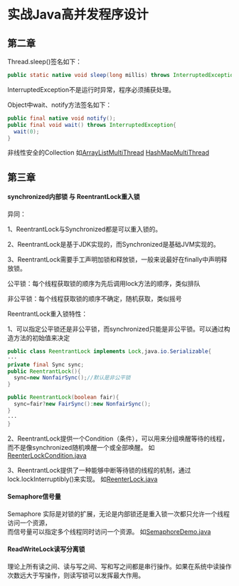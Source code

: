 # 实战Java高并发程序设计

## 第二章
Thread.sleep()签名如下：<br/>
```java
public static native void sleep(long millis) throws InterruptedException; 
```
InterruptedException不是运行时异常，程序必须捕获处理。

Object中wait、notify方法签名如下：<br/>
```java
public final native void notify();
public final void wait() throws InterruptedException{
  wait(0);
}
```
非线性安全的Collection 如[ArrayListMultiThread](https://github.com/Egnaxela/java_journey_learning/blob/master/src/com/practicehighconcurrency/collections/ArrayListMultiThread.java)  [HashMapMultiThread](https://github.com/Egnaxela/java_journey_learning/blob/master/src/com/practicehighconcurrency/collections/HashMapMultiThread.java)

## 第三章
#### synchronized内部锁 与  ReentrantLock重入锁
异同：

1、ReentrantLock与Synchronized都是可以重入锁的。

2、ReentrantLock是基于JDK实现的，而Synchronized是基础JVM实现的。

3、ReentrantLock需要手工声明加锁和释放锁，一般来说最好在finally中声明释放锁。

公平锁：每个线程获取锁的顺序为先后调用lock方法的顺序，类似排队

非公平锁：每个线程获取锁的顺序不确定，随机获取，类似摇号

ReentrantLock重入锁特性：

1、可以指定公平锁还是非公平锁，而synchronized只能是非公平锁。可以通过构造方法的初始值来决定
```java
public class ReentrantLock implements Lock,java.io.Serializable{
···
private final Sync sync;
public ReentrantLock(){
  sync=new NonfairSync();//默认是非公平锁
}

public ReentrantLock(boolean fair){
  sync=fair?new FairSync():new NonfairSync();
}
···
}

```

2、ReentrantLock提供一个Condition（条件），可以用来分组唤醒等待的线程，而不是像synchronized随机唤醒一个或全部唤醒。
如[ReenterLockCondition.java](https://github.com/Egnaxela/java_journey_learning/blob/master/src/com/practicehighconcurrency/chapter3/ReenterLockCondition.java)

3、ReentrantLock提供了一种能够中断等待锁的线程的机制，通过lock.lockInterruptibly()来实现。
如[ReenterLock.java](https://github.com/Egnaxela/java_journey_learning/blob/master/src/com/practicehighconcurrency/chapter3/ReenterLock.java)<br/>
#### Semaphore信号量
Semaphore 实际是对锁的扩展，无论是内部锁还是重入锁一次都只允许一个线程访问一个资源，<br/>
而信号量可以指定多个线程同时访问一个资源。
如[SemaphoreDemo.java](https://github.com/Egnaxela/java_journey_learning/blob/master/src/com/practicehighconcurrency/chapter3/SemaphoreDemo.java)

#### ReadWriteLock读写分离锁 
理论上所有读之间、读与写之间、写和写之间都是串行操作。如果在系统中读操作次数远大于写操作，则读写锁可以发挥最大作用。



